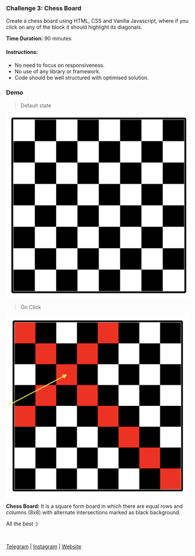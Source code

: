 ### Challenge 3: Chess Board

Create a chess board using HTML, CSS and Vanilla Javascript, where if you click on any of the block it should highlight its diagonals.

**Time Duration:** 90 minutes

#### Instructions:
- No need to focus on responsiveness.
- No use of any library or framework.
- Code should be well structured with optimised solution.

### Demo

> Default state

![](./images/1.png)

> On Click

![](./images/2.png)


**Chess Board:** It is a square form board in which there are equal rows and columns (8x8) with alternate intersections marked as black background.

All the best :) 

<br />

[Telegram](http://t.me/teamdevkode) | [Instagram](https://www.instagram.com/devkode.io/) | [Website](https://learn.devkode.io/)
